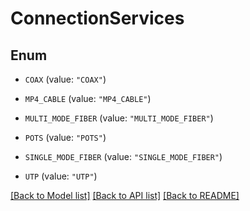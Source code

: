 # ConnectionServices

## Enum


* `COAX` (value: `"COAX"`)

* `MP4_CABLE` (value: `"MP4_CABLE"`)

* `MULTI_MODE_FIBER` (value: `"MULTI_MODE_FIBER"`)

* `POTS` (value: `"POTS"`)

* `SINGLE_MODE_FIBER` (value: `"SINGLE_MODE_FIBER"`)

* `UTP` (value: `"UTP"`)


[[Back to Model list]](../README.md#documentation-for-models) [[Back to API list]](../README.md#documentation-for-api-endpoints) [[Back to README]](../README.md)


